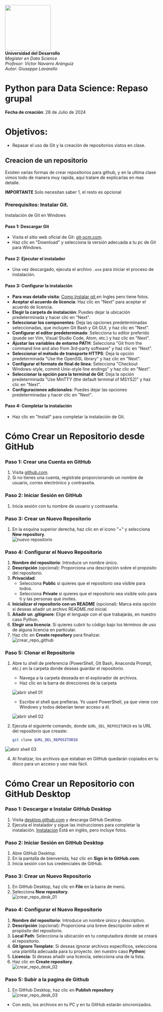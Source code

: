 <div>
<img src="https://i.ibb.co/v3CvVz9/udd-short.png" width="150"/>
    <br>
    <strong>Universidad del Desarrollo</strong><br>
    <em>Magíster en Data Science</em><br>
    <em>Profesor: Víctor Navarro Aránguiz</em><br>
    <em>Autor: Giuseppe Lavarello</em><br>
</div>

# Python para Data Science: Repaso grupal 

**Fecha de creación**: 28 de Julio de 2024

# Objetivos:
- Repasar el uso de Git y la creación de repositorios vistos en clase.



## Creacion de un repositorio
Existen varias formas de crear repositorios para github, y en la ultima clase vimos todo de manera muy rapida, aqui tratare de explicarlas en mas detalle.  

**IMPORTANTE** Solo necesitan saber 1, el resto es opcional  

### Prerequisitos: Instalar Git. 

Instalación de Git en Windows

#### Paso 1: Descargar Git
- Visita el sitio web oficial de Git: [git-scm.com](https://git-scm.com).
- Haz clic en "Download" y selecciona la versión adecuada a tu pc de Git para Windows.

#### Paso 2: Ejecutar el instalador
- Una vez descargado, ejecuta el archivo `.exe` para iniciar el proceso de instalación.

#### Paso 3: Configurar la instalación 
- **Para mas detalle visita**: [Como Instalar git ](https://phoenixnap.com/kb/how-to-install-git-windows) en Ingles pero tiene fotos.
- **Aceptar el acuerdo de licencia**: Haz clic en "Next" para aceptar el acuerdo de licencia.
- **Elegir la carpeta de instalación**: Puedes dejar la ubicación predeterminada y hacer clic en "Next".
- **Seleccionar los componentes**: Deja las opciones predeterminadas seleccionadas, que incluyen Git Bash y Git GUI, y haz clic en "Next".
- **Configurar el editor predeterminado**: Selecciona tu editor preferido (puede ser Vim, Visual Studio Code, Atom, etc.) y haz clic en "Next".
- **Ajustar las variables de entorno PATH**: Selecciona "Git from the command line and also from 3rd-party software" y haz clic en "Next".
- **Seleccionar el método de transporte HTTPS**: Deja la opción predeterminada "Use the OpenSSL library" y haz clic en "Next".
- **Configurar el formato de final de línea**: Selecciona "Checkout Windows-style, commit Unix-style line endings" y haz clic en "Next".
- **Seleccionar la opción para la terminal de Git**: Deja la opción predeterminada "Use MinTTY (the default terminal of MSYS2)" y haz clic en "Next".
- **Configuraciones adicionales**: Puedes dejar las opciones predeterminadas y hacer clic en "Next".

#### Paso 4: Completar la instalación
- Haz clic en "Install" para completar la instalación de Git.  

# Cómo Crear un Repositorio desde GitHub

### Paso 1: Crear una Cuenta en GitHub
1. Visita [github.com](https://github.com).
2. Si no tienes una cuenta, regístrate proporcionando un nombre de usuario, correo electrónico y contraseña.

### Paso 2: Iniciar Sesión en GitHub
1. Inicia sesión con tu nombre de usuario y contraseña.

### Paso 3: Crear un Nuevo Repositorio
1. En la esquina superior derecha, haz clic en el icono "+" y selecciona **New repository**.  
![nuevo repositorio](/Imagenes/nuevo_repositorio.jpg)

### Paso 4: Configurar el Nuevo Repositorio
1. **Nombre del repositorio**: Introduce un nombre único.
2. **Descripción** (opcional): Proporciona una descripción sobre el propósito del repositorio.
3. **Privacidad**:
   - Selecciona **Public** si quieres que el repositorio sea visible para todos.
   - Selecciona **Private** si quieres que el repositorio sea visible solo para ti y las personas que invites.
4. **Inicializar el repositorio con un README** (opcional): Marca esta opción si deseas añadir un archivo README.md inicial.
5. **Añadir un .gitignore**: Elige el lenguaje con el que trabajarás, en nuestro caso Python.
6. **Elegir una licencia**: Si quieres cubrir tu código bajo los términos de uso de alguna licencia en particular.
7. Haz clic en **Create repository** para finalizar.  
![crear_repo_github](/Imagenes/crear_repo_github.jpg)

### Paso 5: Clonar el Repositorio
1. Abre tu shell de preferencia (PowerShell, Git Bash, Anaconda Prompt, etc.) en la carpeta donde deseas guardar el repositorio.
   - Navega a la carpeta deseada en el explorador de archivos.
   - Haz clic en la barra de direcciones de la carpeta 

   ![abrir shell 01](/Imagenes/abrir_shell_01.jpg)
   - Escribe el shell que prefieras. Yo usaré PowerShell, ya que viene con Windows y todos deberían tener acceso a él.

   ![abrir shell 02](/Imagenes/abrir_shell_02.jpg)
   
3. Ejecuta el siguiente comando, donde `$URL_DEL_REPOSITORIO` es la URL del repositorio que creaste:
   ```sh
   git clone $URL_DEL_REPOSITORIO
   ```  
 ![abrir shell 03](/Imagenes/abrir_shell_03.jpg)

4. Al finalizar, los archivos que estaban en GitHub quedarán copiados en tu disco para un acceso y uso más fácil.

# Cómo Crear un Repositorio con GitHub Desktop

### Paso 1: Descargar e Instalar GitHub Desktop
1. Visita [desktop.github.com](https://desktop.github.com) y descarga GitHub Desktop.
2. Ejecuta el instalador y sigue las instrucciones para completar la instalación. [Instalacion](https://techviewleo.com/install-and-using-github-desktop-on-windows/) Está en inglés, pero incluye fotos.


### Paso 2: Iniciar Sesión en GitHub Desktop
1. Abre GitHub Desktop.
2. En la pantalla de bienvenida, haz clic en **Sign in to GitHub.com**.
3. Inicia sesión con tus credenciales de GitHub.

### Paso 3: Crear un Nuevo Repositorio
1. En GitHub Desktop, haz clic en **File** en la barra de menú.
2. Selecciona **New repository**.  
![crear_repo_desk_01](/Imagenes/crear_repo_desk_01.png)

### Paso 4: Configurar el Nuevo Repositorio
1. **Nombre del repositorio**: Introduce un nombre único y descriptivo.
2. **Descripción** (opcional): Proporciona una breve descripción sobre el propósito del repositorio.
3. **Local Path**: Selecciona la ubicación en tu computadora donde se creará el repositorio.
4. **Git Ignore Template**: Si deseas ignorar archivos específicos, selecciona una plantilla adecuada para tu proyecto. (en nuestro caso **Python**)
5. **Licencia**: Si deseas añadir una licencia, selecciona una de la lista.
6. Haz clic en **Create repository**.  
![crear_repo_desk_02](/Imagenes/crear_repo_desk_02.png)

### Paso 5: Subir a la pagina de Github
1. En GitHub Desktop, haz clic en **Publish repository**  
![crear_repo_desk_03](/Imagenes/crear_repo_desk_03.png)

- Con esto, los archivos en tu PC y en tu GitHub estarán sincronizados.
